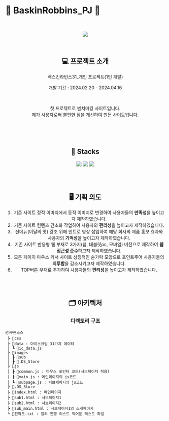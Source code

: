 # 🍨 BaskinRobbins_PJ 🍦

<br />

<p align="center">
  <img src="https://github.com/user-attachments/assets/8655eb6e-3304-4a7d-92d4-0ec3e0162e18">
</p>

<br />

<div align=center> 
  
  ## 💻 프로젝트 소개 
  <p>배스킨라빈스31_개인 프로젝트(1인 개발) </p>
  <p>개발 기간 : 2024.02.20 - 2024.04.16 </p> <br />
  <p> 첫 프로젝트로 벤치마킹 사이트입니다. <br /> 제가 사용자로써 불편한 점을 개선하여 만든 사이트입니다.</p>



<br />

<br />

<br />

## 🔧 Stacks
<img src="https://img.shields.io/badge/HTML-E34F26?style=flat-square&logo=HTML5&logoColor=white"/> <img src="https://img.shields.io/badge/CSS-1572B6?style=flat-square&logo=CSS3&logoColor=white"/> <img src="https://img.shields.io/badge/JavaScript-F7DF1E?style=flat-square&logo=javascript&logoColor=white"/>


<br />
<br />

## 🖥️ 기획 의도
1.  기존 사이트 정적 이미지에서 동적 이미지로 변경하여 사용자들의 **만족성**을 높이고자 제작하였습니다.
2. 기존 사이트 컨텐츠 간소화 작업하여 사용자의 **편리성**을 높이고자 제작하였습니다.
3. 신메뉴(이달의 맛) 강조 위해 인트로 영상 삽입하여 해당 회사의 제품 홍보 효과와 사용자의 **기억성**을 높이고자 제작하였습니다.
4. 기존 사이트 반응형 웹 부재로 3가지(웹, 태블릿pc, 모바일) 버전으로 제작하여 **웹 접근성 준수**하고자 제작하였습니다.
5. 모든 페이지 마우스 커서 사이트 상징적인 숟가락 모양으로 포인트주어 사용자들의 **지루함**을 감소시키고자 제작하였습니다.
6. TOP버튼 부재로 추가하여 사용자들의 **편리성**을 높이고자 제작하였습니다.


<br />
<br />

## 🗂️ 아키텍처
### 디렉토리 구조

</div>

```
📦구현소스
 ┣ 📂css
 ┣ 📂data : 아이스크림 31가지 데이터
 ┃ ┗ 📜ic_data.js
 ┣ 📂images 
 ┃ ┣ 📂sub
 ┃ ┣ 📜.DS_Store
 ┣ 📂js
 ┃ ┣ 📜common.js : 마우스 포인터 코드(서브페이지 적용)
 ┃ ┣ 📜main.js : 메인페이지의 js코드
 ┃ ┗ 📜subpage.js : 서브페이지의 js코드
 ┣ 📜.DS_Store
 ┣ 📜index.html : 메인페이지
 ┣ 📜sub1.html : 서브페이지1
 ┣ 📜sub2.html : 서브페이지2
 ┣ 📜sub_main.html : 서브페이지1의 소개페이지
 ┗ 📜진척도.txt : 일의 진행 리스트 적어둔 텍스트 파일
```





